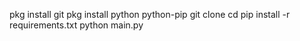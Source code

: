 pkg install git
pkg install python python-pip
git clone 
cd 
pip install -r requirements.txt
python main.py
